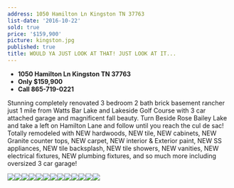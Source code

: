 ```yaml
---
address: 1050 Hamilton Ln Kingston TN 37763
list-date: '2016-10-22'
sold: true
price: '$159,900'
picture: kingston.jpg
published: true
title: WOULD YA JUST LOOK AT THAT! JUST LOOK AT IT...
---
```



* **1050 Hamilton Ln Kingston TN 37763**
* **Only $159,900**
* **Call 865-719-0221**

Stunning completely renovated 3 bedroom 2 bath brick basement rancher just 1 mile from Watts Bar Lake and Lakeside Golf Course with 3 car attached garage and magnificent fall beauty. Turn Beside Rose Bailey Lake and take a left on Hamilton Lane and follow until you reach the cul de sac! Totally remodeled with NEW hardwoods, NEW tile, NEW cabinets, NEW Granite counter tops, NEW carpet, NEW interior & Exterior paint, NEW SS appliances, NEW tile backsplash, NEW tile showers, NEW vanities, NEW electrical fixtures, NEW plumbing fixtures, and so much more including oversized 3 car garage!

![](/uploads/versions/is27mwtycmlj7d1000000000---x----1024-684x---.jpg)![](/uploads/versions/isqtvp8y40u1qe1000000000---x----1024-695x---.jpg)![](/uploads/versions/isado8c5hutg7d1000000000---x----1024-698x---.jpg)![](/uploads/versions/isy7gxlivwbsld1000000000---x----1024-684x---.jpg)![](/uploads/versions/isq9wo8j1qxjxa1000000000---x----1024-684x---.jpg)![](/uploads/versions/isu0kkbs8edm7d1000000000---x----1024-684x---.jpg)![](/uploads/versions/isyfy0rp5y5hxa1000000000---x----1024-684x---.jpg)![](/uploads/versions/isekklmv3dsmld1000000000---x----1024-684x---.jpg)![](/uploads/versions/iseofwaf0ywr7d1000000000---x----1024-684x---.jpg)![](/uploads/versions/isap9x2zi8n0md1000000000---x----1024-684x---.jpg)![](/uploads/versions/is6ei94pz4kpld1000000000---x----1024-684x---.jpg)![](/uploads/versions/isircjqvgudbpa1000000000---x----1024-684x---.jpg)![](/uploads/versions/ismqmx428l0kld1000000000---x----1024-684x---.jpg)